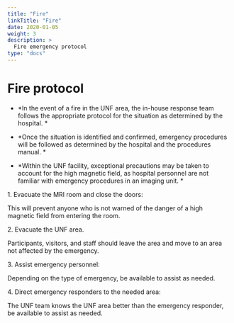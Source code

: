```yaml
---
title: "Fire"
linkTitle: "Fire"
date: 2020-01-05
weight: 3
description: >
  Fire emergency protocol
type: "docs"  
---
```


# Fire protocol

- *In the event of a fire in the UNF area, the in-house response team follows the appropriate protocol for the situation as determined by the hospital. *

- *Once the situation is identified and confirmed, emergency procedures will be followed as determined by the hospital and the procedures manual. *

- *Within the UNF facility, exceptional precautions may be taken to account for the high magnetic field, as hospital personnel are not familiar with emergency procedures in an imaging unit. *

1\. Evacuate the MRI room and close the doors:

This will prevent anyone who is not warned of the danger of a high magnetic field from entering the room.

2\. Evacuate the UNF area.

Participants, visitors, and staff should leave the area and move to an area not affected by the emergency.

3\. Assist emergency personnel:

Depending on the type of emergency, be available to assist as needed.

4\. Direct emergency responders to the needed area:

The UNF team knows the UNF area better than the emergency responder, be available to assist as needed.
